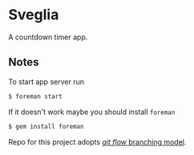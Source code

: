# Sveglia

A countdown timer app.

## Notes

To start app server run

```bash
$ foreman start
```

If it doesn't work maybe you should install `foreman`

```bash
$ gem install foreman
```

Repo for this project adopts [*git flow* branching model](http://nvie.com/posts/a-successful-git-branching-model/).